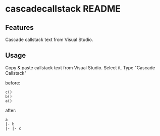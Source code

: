 # cascadecallstack README

## Features

Cascade callstack text from Visual Studio.

## Usage

Copy & paste callstack text from Visual Studio. Select it. Type "Cascade Callstack" 

before:

    c()
    b()
    a()

after:

    a
    |- b
    |- |- c
